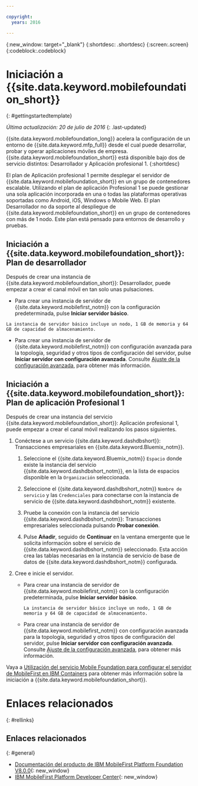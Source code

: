 ```yaml
---

copyright:
  years: 2016

---
```


{:new_window: target="_blank"}
{:shortdesc: .shortdesc}
{:screen:.screen}
{:codeblock:.codeblock}

# Iniciación a {{site.data.keyword.mobilefoundation_short}}
{: #gettingstartedtemplate}

*Última actualización: 20 de julio de 2016*
{: .last-updated}

{{site.data.keyword.mobilefoundation_long}} acelera la configuración de un entorno de
{{site.data.keyword.mfp_full}} desde el cual puede desarrollar, probar y operar aplicaciones móviles de empresa. {{site.data.keyword.mobilefoundation_short}} está disponible bajo dos de servicio distintos: Desarrollador y Aplicación profesional 1.
{:shortdesc}

El plan de Aplicación profesional 1 permite desplegar el servidor
de {{site.data.keyword.mobilefoundation_short}} en un grupo de contenedores escalable. Utilizando el plan de aplicación Profesional 1 se puede gestionar una sola aplicación incorporada en una o todas las plataformas operativas soportadas como Android, iOS, Windows o Mobile Web. El plan Desarrollador no da soporte al despliegue de {{site.data.keyword.mobilefoundation_short}} en un grupo de contenedores con más de 1 nodo. Este plan está pensado para entornos de desarrollo y pruebas.

## Iniciación a {{site.data.keyword.mobilefoundation_short}}: Plan de desarrollador

Después de crear una instancia de {{site.data.keyword.mobilefoundation_short}}: Desarrollador, puede empezar a crear el canal móvil en tan solo unas pulsaciones.

*	Para crear una instancia de servidor de {{site.data.keyword.mobilefirst_notm}} con la configuración predeterminada, pulse
**Iniciar servidor básico**.

  `La instancia de servidor básico incluye un nodo, 1 GB de memoria y 64 GB de capacidad de almacenamiento. `

* Para crear una instancia de servidor de {{site.data.keyword.mobilefirst_notm}} con configuración avanzada para la topología, seguridad y otros tipos de configuración del servidor, pulse
**Iniciar servidor con configuración avanzada**. Consulte [Ajuste de la configuración avanzada](c_using_mfs_p1.html#using_mfs_advanced_p1), para obtener más información.

## Iniciación a {{site.data.keyword.mobilefoundation_short}}: Plan de aplicación Profesional 1

Después de crear una instancia del servicio {{site.data.keyword.mobilefoundation_short}}: Aplicación profesional 1, puede empezar a crear el canal móvil realizando los pasos siguientes.

1.  Conéctese a un servicio {{site.data.keyword.dashdbshort}}: Transacciones empresariales en
{{site.data.keyword.Bluemix_notm}}.

    1.  Seleccione el {{site.data.keyword.Bluemix_notm}} `Espacio` donde existe la instancia del servicio {{site.data.keyword.dashdbshort_notm}}, en la lista de espacios disponible en la `Organización` seleccionada.

    2.  Seleccione el {{site.data.keyword.dashdbshort_notm}} `Nombre de servicio` y las `Credenciales` para conectarse con la instancia de servicio de {{site.data.keyword.dashdbshort_notm}} existente.

    3.  Pruebe la conexión con la instancia del servicio {{site.data.keyword.dashdbshort_notm}}: Transacciones empresariales seleccionada pulsando **Probar conexión**.

    4.  Pulse **Añadir**, seguido de **Continuar** en la ventana emergente que le solicita información sobre el servicio de {{site.data.keyword.dashdbshort_notm}} seleccionado. Esta acción crea las tablas necesarias en la instancia de servicio de base de datos de {{site.data.keyword.dashdbshort_notm}} configurada.

2.  Cree e inicie el servidor.

    * Para crear una instancia de servidor de {{site.data.keyword.mobilefirst_notm}} con la configuración predeterminada, pulse
**Iniciar servidor básico**.

      `La instancia de servidor básico incluye un nodo, 1 GB de memoria y 64 GB de capacidad de almacenamiento. `

    * Para crear una instancia de servidor de {{site.data.keyword.mobilefirst_notm}} con configuración avanzada para la topología, seguridad y otros tipos de configuración del servidor, pulse
**Iniciar servidor con configuración avanzada**. Consulte [Ajuste de la configuración avanzada](c_using_mfs_p2.html#using_mfs_advanced_p2), para obtener más información.

Vaya a [Utilización del servicio Mobile Foundation para configurar el servidor de MobileFirst en IBM Containers](https://mobilefirstplatform.ibmcloud.com/tutorials/en/foundation/8.0/ibm-containers/using-mobile-foundation/) para obtener más información sobre la iniciación a
{{site.data.keyword.mobilefoundation_short}}.

# Enlaces relacionados
{: #rellinks}

## Enlaces relacionados
{: #general}

*	[Documentación del producto de IBM MobileFirst Platform Foundation V8.0.0](https://www.ibm.com/support/knowledgecenter/SSHS8R_8.0.0/wl_welcome.html){: new_window}
*	[IBM MobileFirst Platform Developer Center](https://mobilefirstplatform.ibmcloud.com){: new_window}
